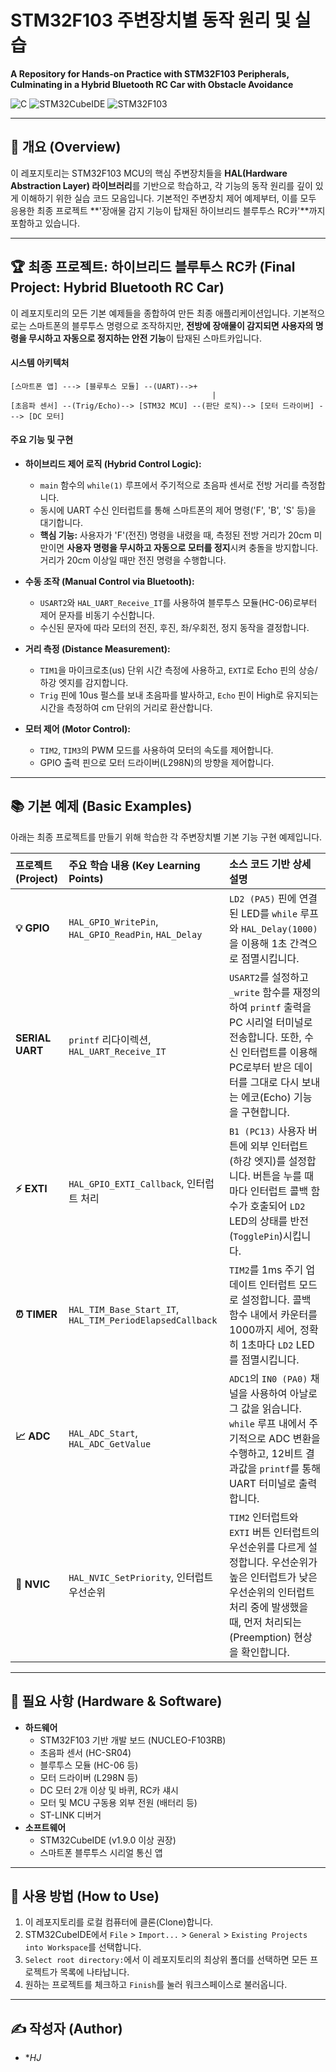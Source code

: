 
# STM32F103 주변장치별 동작 원리 및 실습
**A Repository for Hands-on Practice with STM32F103 Peripherals, Culminating in a Hybrid Bluetooth RC Car with Obstacle Avoidance**

![C](https://img.shields.io/badge/Language-C-blue.svg)
![STM32CubeIDE](https://img.shields.io/badge/IDE-STM32CubeIDE-orange.svg)
![STM32F103](https://img.shields.io/badge/MCU-STM32F103-blueviolet.svg)


---

## 📖 개요 (Overview)

이 레포지토리는 STM32F103 MCU의 핵심 주변장치들을 **HAL(Hardware Abstraction Layer) 라이브러리**를 기반으로 학습하고, 각 기능의 동작 원리를 깊이 있게 이해하기 위한 실습 코드 모음입니다. 기본적인 주변장치 제어 예제부터, 이를 모두 응용한 최종 프로젝트 **'장애물 감지 기능이 탑재된 하이브리드 블루투스 RC카'**까지 포함하고 있습니다.

---

## 🏆 최종 프로젝트: 하이브리드 블루투스 RC카 (Final Project: Hybrid Bluetooth RC Car)

이 레포지토리의 모든 기본 예제들을 종합하여 만든 최종 애플리케이션입니다. 기본적으로는 스마트폰의 블루투스 명령으로 조작하지만, **전방에 장애물이 감지되면 사용자의 명령을 무시하고 자동으로 정지하는 안전 기능**이 탑재된 스마트카입니다.

#### 시스템 아키텍처
```
[스마트폰 앱] ---> [블루투스 모듈] --(UART)-->+
                                             |
[초음파 센서] --(Trig/Echo)--> [STM32 MCU] --(판단 로직)--> [모터 드라이버] ---> [DC 모터]
```

#### 주요 기능 및 구현
*   **하이브리드 제어 로직 (Hybrid Control Logic):**
    *   `main` 함수의 `while(1)` 루프에서 주기적으로 초음파 센서로 전방 거리를 측정합니다.
    *   동시에 UART 수신 인터럽트를 통해 스마트폰의 제어 명령('F', 'B', 'S' 등)을 대기합니다.
    *   **핵심 기능:** 사용자가 'F'(전진) 명령을 내렸을 때, 측정된 전방 거리가 20cm 미만이면 **사용자 명령을 무시하고 자동으로 모터를 정지**시켜 충돌을 방지합니다. 거리가 20cm 이상일 때만 전진 명령을 수행합니다.

*   **수동 조작 (Manual Control via Bluetooth):**
    *   `USART2`와 `HAL_UART_Receive_IT`를 사용하여 블루투스 모듈(HC-06)로부터 제어 문자를 비동기 수신합니다.
    *   수신된 문자에 따라 모터의 전진, 후진, 좌/우회전, 정지 동작을 결정합니다.

*   **거리 측정 (Distance Measurement):**
    *   `TIM1`을 마이크로초(us) 단위 시간 측정에 사용하고, `EXTI`로 Echo 핀의 상승/하강 엣지를 감지합니다.
    *   `Trig` 핀에 10us 펄스를 보내 초음파를 발사하고, `Echo` 핀이 High로 유지되는 시간을 측정하여 cm 단위의 거리로 환산합니다.

*   **모터 제어 (Motor Control):**
    *   `TIM2`, `TIM3`의 PWM 모드를 사용하여 모터의 속도를 제어합니다.
    *   GPIO 출력 핀으로 모터 드라이버(L298N)의 방향을 제어합니다.

---

## 📚 기본 예제 (Basic Examples)

아래는 최종 프로젝트를 만들기 위해 학습한 각 주변장치별 기본 기능 구현 예제입니다.

| 프로젝트 (Project) | 주요 학습 내용 (Key Learning Points) | 소스 코드 기반 상세 설명 |
| :--- | :--- | :--- |
| **💡 GPIO** | `HAL_GPIO_WritePin`, `HAL_GPIO_ReadPin`, `HAL_Delay` | `LD2 (PA5)` 핀에 연결된 LED를 `while` 루프와 `HAL_Delay(1000)`을 이용해 1초 간격으로 점멸시킵니다. |
| **SERIAL UART** | `printf` 리다이렉션, `HAL_UART_Receive_IT` | `USART2`를 설정하고 `_write` 함수를 재정의하여 `printf` 출력을 PC 시리얼 터미널로 전송합니다. 또한, 수신 인터럽트를 이용해 PC로부터 받은 데이터를 그대로 다시 보내는 에코(Echo) 기능을 구현합니다. |
| **⚡ EXTI** | `HAL_GPIO_EXTI_Callback`, 인터럽트 처리 | `B1 (PC13)` 사용자 버튼에 외부 인터럽트(하강 엣지)를 설정합니다. 버튼을 누를 때마다 인터럽트 콜백 함수가 호출되어 `LD2` LED의 상태를 반전(`TogglePin`)시킵니다. |
| **⏰ TIMER** | `HAL_TIM_Base_Start_IT`, `HAL_TIM_PeriodElapsedCallback` | `TIM2`를 1ms 주기 업데이트 인터럽트 모드로 설정합니다. 콜백 함수 내에서 카운터를 1000까지 세어, 정확히 1초마다 `LD2` LED를 점멸시킵니다. |
| **📈 ADC** | `HAL_ADC_Start`, `HAL_ADC_GetValue` | `ADC1`의 `IN0 (PA0)` 채널을 사용하여 아날로그 값을 읽습니다. `while` 루프 내에서 주기적으로 ADC 변환을 수행하고, 12비트 결과값을 `printf`를 통해 UART 터미널로 출력합니다. |
| **🧲 NVIC** | `HAL_NVIC_SetPriority`, 인터럽트 우선순위 | `TIM2` 인터럽트와 `EXTI` 버튼 인터럽트의 우선순위를 다르게 설정합니다. 우선순위가 높은 인터럽트가 낮은 우선순위의 인터럽트 처리 중에 발생했을 때, 먼저 처리되는(Preemption) 현상을 확인합니다. |

---

## 📌 필요 사항 (Hardware & Software)

*   **하드웨어**
    *   STM32F103 기반 개발 보드 (NUCLEO-F103RB)
    *   초음파 센서 (HC-SR04)
    *   블루투스 모듈 (HC-06 등)
    *   모터 드라이버 (L298N 등)
    *   DC 모터 2개 이상 및 바퀴, RC카 섀시
    *   모터 및 MCU 구동용 외부 전원 (배터리 등)
    *   ST-LINK 디버거
*   **소프트웨어**
    *   STM32CubeIDE (v1.9.0 이상 권장)
    *   스마트폰 블루투스 시리얼 통신 앱

---

## 🚀 사용 방법 (How to Use)

1.  이 레포지토리를 로컬 컴퓨터에 클론(Clone)합니다.
2.  STM32CubeIDE에서 `File` > `Import...` > `General` > `Existing Projects into Workspace`를 선택합니다.
3.  `Select root directory:`에서 이 레포지토리의 최상위 폴더를 선택하면 모든 프로젝트가 목록에 나타납니다.
4.  원하는 프로젝트를 체크하고 `Finish`를 눌러 워크스페이스로 불러옵니다.

---

## ✍️ 작성자 (Author)

*   **HJ*
````
